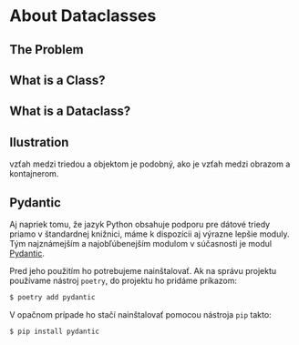 # About Dataclasses

## The Problem


## What is a Class?



## What is a Dataclass?


## Ilustration

vzťah medzi triedou a objektom je podobný, ako je vzťah medzi obrazom a kontajnerom.



## Pydantic

Aj napriek tomu, že jazyk Python obsahuje podporu pre dátové triedy priamo v štandardnej knižnici, máme k dispozícii aj výrazne lepšie moduly. Tým najznámejším a najobľúbenejším modulom v súčasnosti je modul [Pydantic](https://docs.pydantic.dev/latest/).

Pred jeho použitím ho potrebujeme nainštalovať. Ak na správu projektu používame nástroj `poetry`, do projektu ho pridáme príkazom:

```bash
$ poetry add pydantic
```

V opačnom prípade ho stačí nainštalovať pomocou nástroja `pip` takto:

```bash
$ pip install pydantic
```
